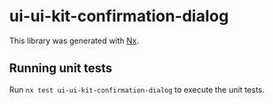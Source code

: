 # ui-ui-kit-confirmation-dialog

This library was generated with [Nx](https://nx.dev).

## Running unit tests

Run `nx test ui-ui-kit-confirmation-dialog` to execute the unit tests.

